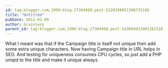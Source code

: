 ```yaml
---
id: tag:blogger.com,1999:blog-27384460.post-5220190951308735166
title: "Untitled"
pubDate: 2012-02-09
author: brainless
parent_id: tag:blogger.com,1999:blog-27384460.post-543094932901261510
---
```


What I meant was that if the Campaign title is itself not unique then add some extra unique characters.
Now having Campaign title in URL helps in SEO. And testing for uniqueness consumes CPU cycles, so just add a PHP uniqid to the title and make it unique always.